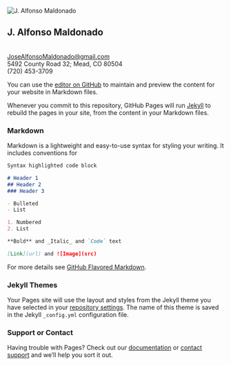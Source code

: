 ![J. Alfonso Maldonado](https://photos.google.com/photo/AF1QipOZYCPMt8h45vU0ioCBK_vikGKT1swl34xR-Z0c)
## J. Alfonso Maldonado
<br>JoseAlfonsoMaldonado@gmail.com
<br>5492 County Road 32; Mead, CO 80504
<br>(720) 453-3709

You can use the [editor on GitHub](https://github.com/jalfonsom/Resume/edit/master/README.md) to maintain and preview the content for your website in Markdown files.

Whenever you commit to this repository, GitHub Pages will run [Jekyll](https://jekyllrb.com/) to rebuild the pages in your site, from the content in your Markdown files.

### Markdown

Markdown is a lightweight and easy-to-use syntax for styling your writing. It includes conventions for

```markdown
Syntax highlighted code block

# Header 1
## Header 2
### Header 3

- Bulleted
- List

1. Numbered
2. List

**Bold** and _Italic_ and `Code` text

[Link](url) and ![Image](src)
```

For more details see [GitHub Flavored Markdown](https://guides.github.com/features/mastering-markdown/).

### Jekyll Themes

Your Pages site will use the layout and styles from the Jekyll theme you have selected in your [repository settings](https://github.com/jalfonsom/Resume/settings). The name of this theme is saved in the Jekyll `_config.yml` configuration file.

### Support or Contact

Having trouble with Pages? Check out our [documentation](https://help.github.com/categories/github-pages-basics/) or [contact support](https://github.com/contact) and we’ll help you sort it out.
